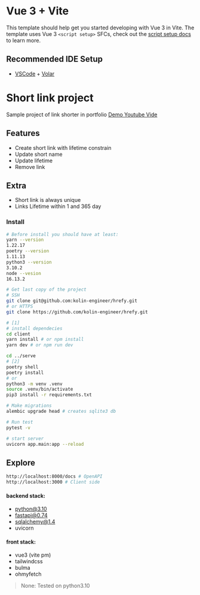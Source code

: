 # Vue 3 + Vite

This template should help get you started developing with Vue 3 in Vite. The template uses Vue 3 `<script setup>` SFCs, check out the [script setup docs](https://v3.vuejs.org/api/sfc-script-setup.html#sfc-script-setup) to learn more.

## Recommended IDE Setup

- [VSCode](https://code.visualstudio.com/) + [Volar](https://marketplace.visualstudio.com/items?itemName=johnsoncodehk.volar)

# Short link project

Sample project of link shorter in portfolio
[Demo Youtube Vide](https://www.youtube.com/watch?v=6Bf0E708Y3U)

## Features

- Create short link with lifetime constrain
- Update short name
- Update lifetime
- Remove link

## Extra

- Short link is always unique
- Links Lifetime within 1 and 365 day

### Install

```sh
# Before install you should have at least:
yarn --version
1.22.17
poetry --version
1.11.13
python3 --version
3.10.2
node --vesion
16.13.2
```

```bash
# Get last copy of the project
# SSH
git clone git@github.com:kolin-engineer/hrefy.git
# or HTTPS
git clone https://github.com/kolin-engineer/hrefy.git
```

```bash
# [1]
# install dependecies
cd client
yarn install # or npm install
yarn dev # or npm run dev

cd ../serve
# [2]
poetry shell
poetry install
# or
python3 -m venv .venv
source .venv/bin/activate
pip3 install -r requirements.txt

# Make migrations
alembic upgrade head # creates sqlite3 db

# Run test
pytest -v

# start server
uvicorn app.main:app --reload
```

## Explore

```sh
http://localhost:8000/docs # OpenAPI
http://localhost:3000 # Client side
```

#### backend stack:

- python@3.10
- fastapi@0.74
- sqlalchemy@1.4
- uvicorn

#### front stack:

- vue3 (vite pm)
- tailwindcss
- bulma
- ohmyfetch

> None: Tested on python3.10
